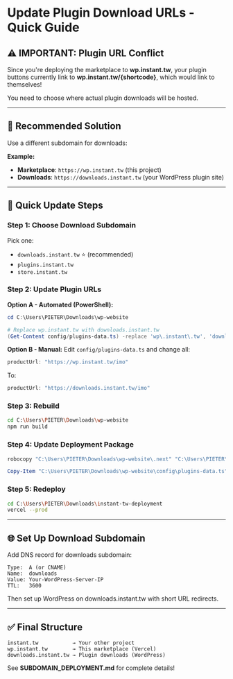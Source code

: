 # Update Plugin Download URLs - Quick Guide

## ⚠️ IMPORTANT: Plugin URL Conflict

Since you're deploying the marketplace to **wp.instant.tw**, your plugin buttons currently link to **wp.instant.tw/{shortcode}**, which would link to themselves!

You need to choose where actual plugin downloads will be hosted.

---

## 🎯 Recommended Solution

Use a different subdomain for downloads:

**Example:**
- **Marketplace**: `https://wp.instant.tw` (this project)
- **Downloads**: `https://downloads.instant.tw` (your WordPress plugin site)

---

## 🔧 Quick Update Steps

### Step 1: Choose Download Subdomain

Pick one:
- `downloads.instant.tw` ⭐ (recommended)
- `plugins.instant.tw`
- `store.instant.tw`

### Step 2: Update Plugin URLs

**Option A - Automated (PowerShell):**

```powershell
cd C:\Users\PIETER\Downloads\wp-website

# Replace wp.instant.tw with downloads.instant.tw
(Get-Content config/plugins-data.ts) -replace 'wp\.instant\.tw', 'downloads.instant.tw' | Set-Content config/plugins-data.ts
```

**Option B - Manual:**
Edit `config/plugins-data.ts` and change all:
```typescript
productUrl: "https://wp.instant.tw/imo"
```
To:
```typescript
productUrl: "https://downloads.instant.tw/imo"
```

### Step 3: Rebuild

```bash
cd C:\Users\PIETER\Downloads\wp-website
npm run build
```

### Step 4: Update Deployment Package

```powershell
robocopy "C:\Users\PIETER\Downloads\wp-website\.next" "C:\Users\PIETER\Downloads\instant-tw-deployment\.next" /E

Copy-Item "C:\Users\PIETER\Downloads\wp-website\config\plugins-data.ts" "C:\Users\PIETER\Downloads\instant-tw-deployment\config\" -Force
```

### Step 5: Redeploy

```bash
cd C:\Users\PIETER\Downloads\instant-tw-deployment
vercel --prod
```

---

## 🌐 Set Up Download Subdomain

Add DNS record for downloads subdomain:

```
Type:  A (or CNAME)
Name:  downloads
Value: Your-WordPress-Server-IP
TTL:   3600
```

Then set up WordPress on downloads.instant.tw with short URL redirects.

---

## ✅ Final Structure

```
instant.tw           → Your other project
wp.instant.tw        → This marketplace (Vercel)
downloads.instant.tw → Plugin downloads (WordPress)
```

See **SUBDOMAIN_DEPLOYMENT.md** for complete details!
